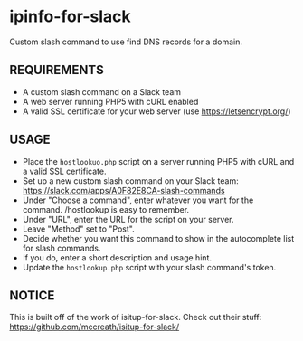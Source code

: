 # ipinfo-for-slack

Custom slash command to use find DNS records for a domain. 

## REQUIREMENTS

* A custom slash command on a Slack team
* A web server running PHP5 with cURL enabled
* A valid SSL certificate for your web server (use https://letsencrypt.org/)

## USAGE

* Place the `hostlookuo.php` script on a server running PHP5 with cURL and a valid SSL certificate.
* Set up a new custom slash command on your Slack team: https://slack.com/apps/A0F82E8CA-slash-commands
* Under "Choose a command", enter whatever you want for the command. /hostlookup is easy to remember.
* Under "URL", enter the URL for the script on your server.
* Leave "Method" set to "Post".
* Decide whether you want this command to show in the autocomplete list for slash commands.
* If you do, enter a short description and usage hint.
* Update the `hostlookup.php` script with your slash command's token.

## NOTICE

This is built off of the work of isitup-for-slack. Check out their stuff:
https://github.com/mccreath/isitup-for-slack/

